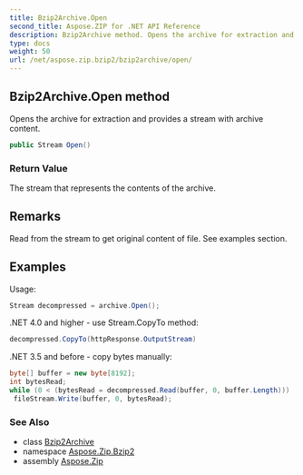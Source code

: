 ```yaml
---
title: Bzip2Archive.Open
second_title: Aspose.ZIP for .NET API Reference
description: Bzip2Archive method. Opens the archive for extraction and provides a stream with archive content
type: docs
weight: 50
url: /net/aspose.zip.bzip2/bzip2archive/open/
---
```

## Bzip2Archive.Open method

Opens the archive for extraction and provides a stream with archive content.

```csharp
public Stream Open()
```

### Return Value

The stream that represents the contents of the archive.

## Remarks

Read from the stream to get original content of file. See examples section.

## Examples

Usage:

```csharp
Stream decompressed = archive.Open();
```

.NET 4.0 and higher - use Stream.CopyTo method:

```csharp
decompressed.CopyTo(httpResponse.OutputStream)
```

.NET 3.5 and before - copy bytes manually:

```csharp
byte[] buffer = new byte[8192];
int bytesRead;
while (0 < (bytesRead = decompressed.Read(buffer, 0, buffer.Length)))
 fileStream.Write(buffer, 0, bytesRead);
```

### See Also

* class [Bzip2Archive](../)
* namespace [Aspose.Zip.Bzip2](../../bzip2archive/)
* assembly [Aspose.Zip](../../../)


